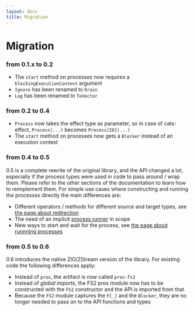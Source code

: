 ```yaml
---
layout: docs
title: Migration
---
```

# Migration

### from 0.1.x to 0.2

- The `start` method on processes now requires a `blockingExecutionContext` argument
- `Ignore` has been renamed to `Drain`
- `Log` has been renamed to `ToVector`

### from 0.2 to 0.4

- `Process` now takes the effect type as parameter, so in case of cats-effect, `Process(...)` becomes `Process[IO](...)`
- The `start` method on processes now gets a `Blocker` instead of an execution context

### from 0.4 to 0.5

0.5 is a complete rewrite of the original library, and the API changed a lot, especially
if the process types were used in code to pass around / wrap them. Please refer to the other
sections of the documentation to learn how to reimplement them. For simple use cases where
constructing and running the processes directly the main differences are:

- Different operators / methods for different source and target types, see [the page about redirection](redirection)
- The need of an implicit [process runner](running) in scope
- New ways to start and wait for the process, see [the page about runnning processes](running)

### from 0.5 to 0.6

0.6 introduces the native ZIO/ZStream version of the library. For existing code the following differences apply:

- Instead of `prox`, the artifact is now called `prox-fs2`
- Instead of _global imports_, the FS2 prox module now has to be constructed with the `FS2` constructor and the API is imported from that
- Because the `FS2` module captures the `F[_]` and the `Blocker`, they are no longer needed to pass on to the API functions and types

